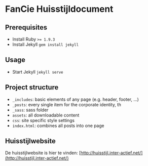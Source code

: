 FanCie Huisstijldocument
========================

Prerequisites
-------------
* Install Ruby `>= 1.9.3`
* Install Jekyll `gem install jekyll`

Usage
-----
* Start Jekyll `jekyll serve`

Project structure
-----------------

* `_includes`: basic elements of any page (e.g. header, footer, ...)
* `_posts`: every single item for the corporate identity, th
* `_sass`: sass folder
* `assets`: all downloadable content
* `css`: site specific style settings
* `index.html`: combines all posts into one page

Huisstijlwebsite
-----------------

De huisstijlwebsite is hier te vinden: [http://huisstijl.inter-actief.net/](http://huisstijl.inter-actief.net/)
